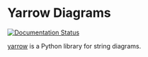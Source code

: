 # Yarrow Diagrams

[![Documentation Status](https://readthedocs.org/projects/yarrow-diagrams/badge/?version=latest)](https://yarrow-diagrams.readthedocs.io/en/latest/?badge=latest)

[yarrow](https://yarrow.id) is a Python library for string diagrams.
